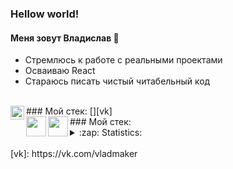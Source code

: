 ### Hellow world!
#### Меня зовут Владислав 👋 
- Стремлюсь к работе с реальными проектами
- Осваиваю React
- Стараюсь писать чистый читабельный код
<br />
### Мой стек:
[<img align="left" alt="VladKalachev | VK" width="22px" src="https://simpleicons.org/icons/vk.svg" />][vk]
<br />
### Мой стек:
<img align="left" height="32" width="32" src="https://simpleicons.org/icons/visualstudiocode.svg" />
<img align="left" height="32" width="32" src="https://simpleicons.org/icons/javascript.svg" />
<br />
<details>
  <summary>:zap: Statistics:</summary>
    <br />
    <img align="left" alt="codeSTACKr's GitHub Stats" src="https://github-readme-stats.vercel.app/api?username=Vlad-maker&show_icons=true" />
</details>
<br />
[vk]: https://vk.com/vladmaker
